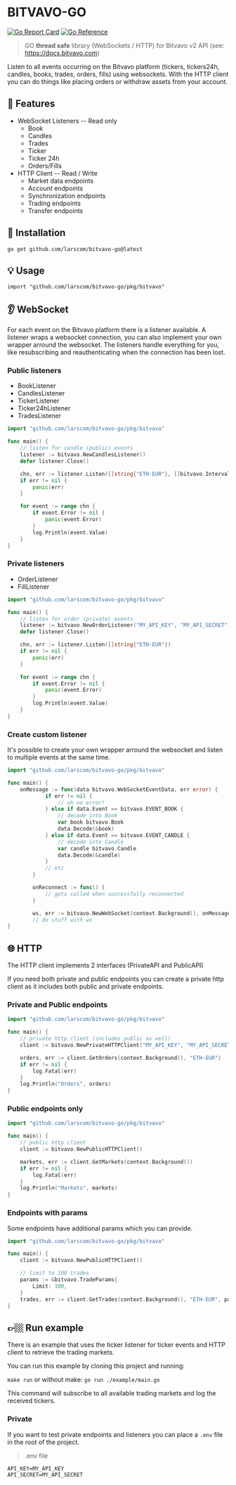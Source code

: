 # BITVAVO-GO

[![Go Report Card](https://goreportcard.com/badge/github.com/larscom/bitvavo-go)](https://goreportcard.com/report/github.com/larscom/bitvavo-go)
[![Go Reference](https://pkg.go.dev/badge/github.com/larscom/bitvavo-go.svg)](https://pkg.go.dev/github.com/larscom/bitvavo-go)

> GO **thread safe** library (WebSockets / HTTP) for Bitvavo v2 API (see: https://docs.bitvavo.com)

Listen to all events occurring on the Bitvavo platform (tickers, tickers24h, candles, books, trades, orders, fills) using websockets. With the HTTP client you can do things like placing orders or withdraw assets from your account.

## 📒 Features

- WebSocket Listeners -- Read only
  - Book
  - Candles
  - Trades
  - Ticker
  - Ticker 24h
  - Orders/Fills
- HTTP Client -- Read / Write
  - Market data endpoints
  - Account endpoints
  - Synchronization endpoints
  - Trading endpoints
  - Transfer endpoints

## 🚀 Installation

```shell
go get github.com/larscom/bitvavo-go@latest
```

## 💡 Usage

```shell
import "github.com/larscom/bitvavo-go/pkg/bitvavo"
```

## 👂 WebSocket

For each event on the Bitvavo platform there is a listener available. A listener wraps a websocket connection, you can also implement your own wrapper arround the websocket. The listeners handle everything for you, like resubscribing and reauthenticating when the connection has been lost.

### Public listeners

- BookListener
- CandlesListener
- TickerListener
- Ticker24hListener
- TradesListener

```go
import "github.com/larscom/bitvavo-go/pkg/bitvavo"

func main() {
	// listen for candle (public) events
	listener := bitvavo.NewCandlesListener()
	defer listener.Close()

	chn, err := listener.Listen([]string{"ETH-EUR"}, []bitvavo.Interval{bitvavo.INTERVAL_1M})
	if err != nil {
		panic(err)
	}

	for event := range chn {
		if event.Error != nil {
			panic(event.Error)
		}
		log.Println(event.Value)
	}
}

```

### Private listeners

- OrderListener
- FillListener

```go
import "github.com/larscom/bitvavo-go/pkg/bitvavo"

func main() {
	// listen for order (private) events
	listener := bitvavo.NewOrderListener("MY_API_KEY", "MY_API_SECRET")
	defer listener.Close()

	chn, err := listener.Listen([]string{"ETH-EUR"})
	if err != nil {
		panic(err)
	}

	for event := range chn {
		if event.Error != nil {
			panic(event.Error)
		}
		log.Println(event.Value)
	}
}

```

### Create custom listener

It's possible to create your own wrapper arround the websocket and listen to multiple events at the same time.

```go
import "github.com/larscom/bitvavo-go/pkg/bitvavo"

func main() {
	onMessage := func(data bitvavo.WebSocketEventData, err error) {
			if err != nil {
				// oh no error!
			} else if data.Event == bitvavo.EVENT_BOOK {
				// decode into Book
				var book bitvavo.Book
				data.Decode(&book)
			} else if data.Event == bitvavo.EVENT_CANDLE {
				// decode into Candle
				var candle bitvavo.Candle
				data.Decode(&candle)
			}
			// etc
		}

		onReconnect := func() {
			// gets called when successfully reconnected
		}

		ws, err := bitvavo.NewWebSocket(context.Background(), onMessage, onReconnect)
		// do stuff with ws
}
```

## 🌐 HTTP

The HTTP client implements 2 interfaces (PrivateAPI and PublicAPI)

If you need both private and public endpoints you can create a private http client as it includes both public and private endpoints.

### Private and Public endpoints

```go
import "github.com/larscom/bitvavo-go/pkg/bitvavo"

func main() {
	// private http client (includes public as well)
	client := bitvavo.NewPrivateHTTPClient("MY_API_KEY", "MY_API_SECRET")

	orders, err := client.GetOrders(context.Background(), "ETH-EUR")
	if err != nil {
		log.Fatal(err)
	}
	log.Println("Orders", orders)
}

```

### Public endpoints only

```go
import "github.com/larscom/bitvavo-go/pkg/bitvavo"

func main() {
	// public http client
	client := bitvavo.NewPublicHTTPClient()

	markets, err := client.GetMarkets(context.Background())
	if err != nil {
		log.Fatal(err)
	}
	log.Println("Markets", markets)
}

```

### Endpoints with params

Some endpoints have additional params which you can provide.

```go
import "github.com/larscom/bitvavo-go/pkg/bitvavo"

func main() {
	client := bitvavo.NewPublicHTTPClient()

	// limit to 100 trades
	params := &bitvavo.TradeParams{
		Limit: 100,
	}
	trades, err := client.GetTrades(context.Background(), "ETH-EUR", params)
}

```

## 👉🏼 Run example

There is an example that uses the ticker listener for ticker events
and HTTP client to retrieve the trading markets.

You can run this example by cloning this project and running:

`make run` or without make: `go run ./example/main.go`

This command will subscribe to all available trading markets and log the received tickers.

### Private

If you want to test private endpoints and listeners you can place a `.env` file in the root of the project.

> .env file

```shell
API_KEY=MY_API_KEY
API_SECRET=MY_API_SECRET
```
